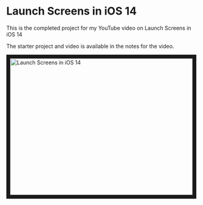 # Launch Screens in iOS 14

This is the completed project for my YouTube video on Launch Screens in iOS 14

The starter project and video is available in the notes for the video.

<a href="http://www.youtube.com/watch?feature=player_embedded&v=xHXIwlqhQwY
" target="_blank"><img src="http://img.youtube.com/vi/xHXIwlqhQwY/0.jpg" 
alt="Launch Screens in iOS 14" width="480" height="360" border="10" /></a>

